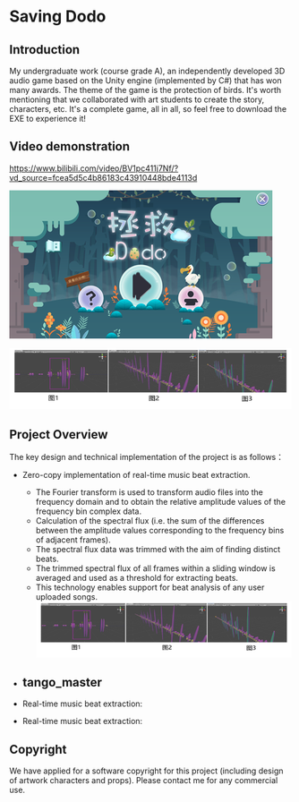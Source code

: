 # Saving Dodo

## Introduction
My undergraduate work (course grade A), an independently developed 3D audio game based on the Unity engine (implemented by C#) that has won many awards. The theme of the game is the protection of birds. It's worth mentioning that we collaborated with art students to create the story, characters, etc. It's a complete game, all in all, so feel free to download the EXE to experience it!

## Video demonstration
https://www.bilibili.com/video/BV1pc411j7Nf/?vd_source=fcea5d5c4b86183c43910448bde4113d

![screen2](https://github.com/fwyc0573/SavingDodo/blob/main/fig/fig2.png)

![screen1](https://github.com/fwyc0573/SavingDodo/blob/main/fig/fig1.png)




## Project Overview
The key design and technical implementation of the project is as follows：

- Zero-copy implementation of real-time music beat extraction.
    - The Fourier transform is used to transform audio files into the frequency domain and to obtain the relative amplitude values of the frequency bin complex data.
    - Calculation of the spectral flux (i.e. the sum of the differences between the amplitude values corresponding to the frequency bins of adjacent frames).
    - The spectral flux data was trimmed with the aim of finding distinct beats.
    - The trimmed spectral flux of all frames within a sliding window is averaged and used as a threshold for extracting beats.
    - This technology enables support for beat analysis of any user uploaded songs.
![screen1](https://github.com/fwyc0573/SavingDodo/blob/main/fig/fig1.png)



- tango_master
    - 

- Real-time music beat extraction: 


- Real-time music beat extraction: 








## Copyright
We have applied for a software copyright for this project (including design of artwork characters and props). Please contact me for any commercial use.

